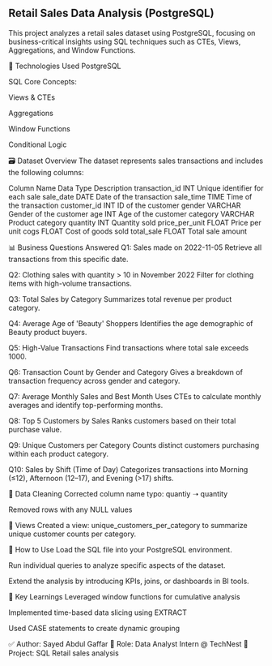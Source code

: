 ## Retail Sales Data Analysis (PostgreSQL)
This project analyzes a retail sales dataset using PostgreSQL, focusing on business-critical insights using SQL techniques such as CTEs, Views, Aggregations, and Window Functions.

🧰 Technologies Used
PostgreSQL

SQL Core Concepts:

Views & CTEs

Aggregations

Window Functions

Conditional Logic

🗃️ Dataset Overview
The dataset represents sales transactions and includes the following columns:

Column Name	Data Type	Description
transaction_id	INT	Unique identifier for each sale
sale_date	DATE	Date of the transaction
sale_time	TIME	Time of the transaction
customer_id	INT	ID of the customer
gender	VARCHAR	Gender of the customer
age	INT	Age of the customer
category	VARCHAR	Product category
quantity	INT	Quantity sold
price_per_unit	FLOAT	Price per unit
cogs	FLOAT	Cost of goods sold
total_sale	FLOAT	Total sale amount

📊 Business Questions Answered
Q1: Sales made on 2022-11-05
Retrieve all transactions from this specific date.

Q2: Clothing sales with quantity > 10 in November 2022
Filter for clothing items with high-volume transactions.

Q3: Total Sales by Category
Summarizes total revenue per product category.

Q4: Average Age of 'Beauty' Shoppers
Identifies the age demographic of Beauty product buyers.

Q5: High-Value Transactions
Find transactions where total sale exceeds 1000.

Q6: Transaction Count by Gender and Category
Gives a breakdown of transaction frequency across gender and category.

Q7: Average Monthly Sales and Best Month
Uses CTEs to calculate monthly averages and identify top-performing months.

Q8: Top 5 Customers by Sales
Ranks customers based on their total purchase value.

Q9: Unique Customers per Category
Counts distinct customers purchasing within each product category.

Q10: Sales by Shift (Time of Day)
Categorizes transactions into Morning (≤12), Afternoon (12–17), and Evening (>17) shifts.

🧹 Data Cleaning
Corrected column name typo: quantiy ➝ quantity

Removed rows with any NULL values

📁 Views
Created a view: unique_customers_per_category to summarize unique customer counts per category.

🚀 How to Use
Load the SQL file into your PostgreSQL environment.

Run individual queries to analyze specific aspects of the dataset.

Extend the analysis by introducing KPIs, joins, or dashboards in BI tools.

📌 Key Learnings
Leveraged window functions for cumulative analysis

Implemented time-based data slicing using EXTRACT

Used CASE statements to create dynamic grouping

✅ Author: Sayed Abdul Gaffar
🎯 Role: Data Analyst Intern @ TechNest
📅 Project: SQL Retail sales analysis

